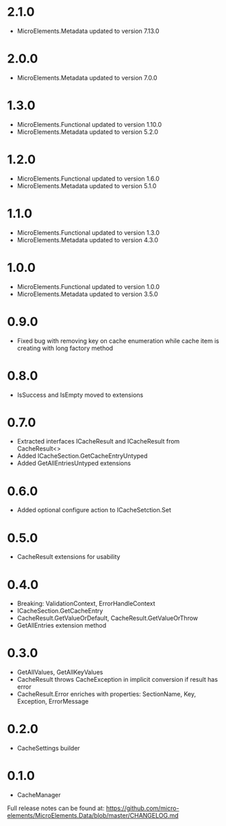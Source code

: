 # 2.1.0
- MicroElements.Metadata updated to version 7.13.0

# 2.0.0
- MicroElements.Metadata updated to version 7.0.0

# 1.3.0
- MicroElements.Functional updated to version 1.10.0
- MicroElements.Metadata updated to version 5.2.0

# 1.2.0
- MicroElements.Functional updated to version 1.6.0
- MicroElements.Metadata updated to version 5.1.0

# 1.1.0
- MicroElements.Functional updated to version 1.3.0
- MicroElements.Metadata updated to version 4.3.0

# 1.0.0
- MicroElements.Functional updated to version 1.0.0
- MicroElements.Metadata updated to version 3.5.0

# 0.9.0
- Fixed bug with removing key on cache enumeration while cache item is creating with long factory method

# 0.8.0
- IsSuccess and IsEmpty moved to extensions

# 0.7.0
- Extracted interfaces ICacheResult and ICacheResult<T> from CacheResult<>
- Added ICacheSection.GetCacheEntryUntyped
- Added GetAllEntriesUntyped extensions

# 0.6.0
- Added optional configure action to ICacheSetction.Set

# 0.5.0
- CacheResult extensions for usability

# 0.4.0
- Breaking: ValidationContext, ErrorHandleContext
- ICacheSection.GetCacheEntry
- CacheResult.GetValueOrDefault, CacheResult.GetValueOrThrow
- GetAllEntries extension method

# 0.3.0
- GetAllValues, GetAllKeyValues
- CacheResult throws CacheException in implicit conversion if result has error
- CacheResult.Error enriches with properties: SectionName, Key, Exception, ErrorMessage

# 0.2.0
- CacheSettings builder

# 0.1.0
- CacheManager

Full release notes can be found at: https://github.com/micro-elements/MicroElements.Data/blob/master/CHANGELOG.md
